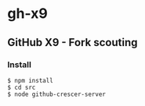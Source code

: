 # gh-x9

## GitHub X9 - Fork scouting

### Install

`$ npm install`  
`$ cd src`  
`$ node github-crescer-server`  
